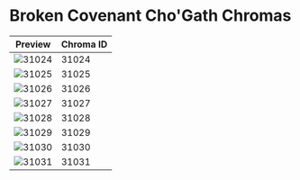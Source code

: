 # Broken Covenant Cho'Gath Chromas

| Preview | Chroma ID |
|---------|-----------|
| ![31024](https://raw.communitydragon.org/latest/plugins/rcp-be-lol-game-data/global/default/v1/champion-chroma-images/31/31024.png) | 31024 |
| ![31025](https://raw.communitydragon.org/latest/plugins/rcp-be-lol-game-data/global/default/v1/champion-chroma-images/31/31025.png) | 31025 |
| ![31026](https://raw.communitydragon.org/latest/plugins/rcp-be-lol-game-data/global/default/v1/champion-chroma-images/31/31026.png) | 31026 |
| ![31027](https://raw.communitydragon.org/latest/plugins/rcp-be-lol-game-data/global/default/v1/champion-chroma-images/31/31027.png) | 31027 |
| ![31028](https://raw.communitydragon.org/latest/plugins/rcp-be-lol-game-data/global/default/v1/champion-chroma-images/31/31028.png) | 31028 |
| ![31029](https://raw.communitydragon.org/latest/plugins/rcp-be-lol-game-data/global/default/v1/champion-chroma-images/31/31029.png) | 31029 |
| ![31030](https://raw.communitydragon.org/latest/plugins/rcp-be-lol-game-data/global/default/v1/champion-chroma-images/31/31030.png) | 31030 |
| ![31031](https://raw.communitydragon.org/latest/plugins/rcp-be-lol-game-data/global/default/v1/champion-chroma-images/31/31031.png) | 31031 |